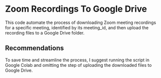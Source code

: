 # Zoom Recordings To Google Drive

This code automate the process of downloading Zoom meeting recordings for a specific meeting, identified by its meeting_id, and then upload the recording files to a Google Drive folder.

## Recommendations
To save time and streamline the process, I suggest running the script in Google Colab and omitting the step of uploading the downloaded files to Google Drive.